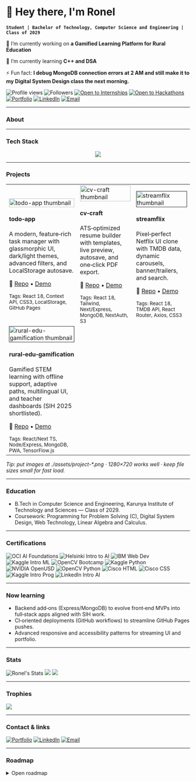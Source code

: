# 👋 Hey there, I'm Ronel
**`Student | Bachelor of Technology, Computer Science and Engineering | Class of 2029`**

🔭 I’m currently working on **a Gamified Learning Platform for Rural Education**

🌱 I’m currently learning **C++ and DSA**

⚡ Fun fact: **I debug MongoDB connection errors at 2 AM and still make it to my Digital System Design class the next morning.**

<!-- Top badges: metrics + quick actions -->
![Profile views](https://komarev.com/ghpvc/?username=Rm1338&style=flat-square&color=blue)
![Followers](https://img.shields.io/github/followers/RM1338?style=flat-square&logo=github)
[![Open to Internships](https://img.shields.io/badge/Open_to-Internships-2ea44f?style=flat-square)]()
[![Open to Hackathons](https://img.shields.io/badge/Open_to-Hackathons-8a2be2?style=flat-square)]()
[![Portfolio](https://img.shields.io/badge/Portfolio-rm1338.github.io-000?style=flat-square&logo=github&logoColor=white)]()
[![LinkedIn](https://img.shields.io/badge/LinkedIn-ronelm-0A66C2?style=flat-square&logo=linkedin&logoColor=white)](https://www.linkedin.com/in/ronelm/)
[![Email](https://img.shields.io/badge/Email-rma80070%40gmail.com-EA4335?style=flat-square&logo=gmail&logoColor=white)](mailto:rma80070@gmail.com)

---

### About


---

### Tech Stack
<p align="center">
  <a href="https://skillicons.dev">
    <img src="https://skillicons.dev/icons?i=python,js,html,css,c,react,npm,opencv,nodejs,express,mongodb,mysql,git,github,matlab" />
  </a>
</p>

---

### Projects

<table>
  <tr>
    <td width="33%">
      <a href="https://RM1338.github.io/todo-app">
        <img src="./assets/todo-app.png" alt="todo-app thumbnail" width="100%">
      </a>
      <h4>todo‑app</h4>
      <p>A modern, feature‑rich task manager with glassmorphic UI, dark/light themes, advanced filters, and LocalStorage autosave.</p>
      <p>🔗 <a href="https://github.com/RM1338/todo-app.git">Repo</a> • <a href="https://RM1338.github.io/todo-app">Demo</a></p>
      <sub>Tags: React 18, Context API, CSS3, LocalStorage, GitHub Pages</sub>
    </td>
    <td width="33%">
      <a href="https://resume-builder-pro.vercel.app">
        <img src="./assets/cv-craft.png" alt="cv-craft thumbnail" width="100%">
      </a>
      <h4>cv‑craft</h4>
      <p>ATS‑optimized resume builder with templates, live preview, autosave, and one‑click PDF export.</p>
      <p>🔗 <a href="https://github.com/RM1338/resume-builder">Repo</a> • <a href="https://resume-builder-pro.vercel.app">Demo</a></p>
      <sub>Tags: React 18, Tailwind, Next/Express, MongoDB, NextAuth, S3</sub>
    </td>
    <td width="33%">
      <a href="">
        <img src="./assets/streamflix.png" alt="streamflix thumbnail" width="100%">
      </a>
      <h4>streamflix</h4>
      <p>Pixel‑perfect Netflix UI clone with TMDB data, dynamic carousels, banner/trailers, and search.</p>
      <p>🔗 <a href="https://github.com/Rm1338/streamflix">Repo</a> • <a href="">Demo</a></p>
      <sub>Tags: React 18, TMDB API, React Router, Axios, CSS3</sub>
    </td>
  </tr>
  <tr>
    <td width="33%">
      <a href="">
        <img src="./assets/rural-edu.png" alt="rural-edu-gamification thumbnail" width="100%">
      </a>
      <h4>rural‑edu‑gamification</h4>
      <p>Gamified STEM learning with offline support, adaptive paths, multilingual UI, and teacher dashboards (SIH 2025 shortlisted).</p>
      <p>🔗 <a href="">Repo</a> • <a href="">Demo</a></p>
      <sub>Tags: React/Next TS, Node/Express, MongoDB, PWA, TensorFlow.js</sub>
    </td>
    <td width="33%"><!-- slot available --></td>
    <td width="33%"><!-- slot available --></td>
  </tr>
</table>

<i>Tip: put images at ./assets/project-*.png · 1280×720 works well · keep file sizes small for fast load.</i>

---

### Education
- B.Tech in Computer Science and Engineering, Karunya Institute of Technology and Sciences — Class of 2029.  
- Coursework: Programming for Problem Solving (C), Digital System Design, Web Technology, Linear Algebra and Calculus.

---

### Certifications
![OCI AI Foundations](https://img.shields.io/badge/Oracle_AI_Foundations-2025-F80000?style=flat-square&logo=oracle&logoColor=white)
![Helsinki Intro to AI](https://img.shields.io/badge/University_of_Helsinki-Intro_to_AI-0072C6?style=flat-square)
![IBM Web Dev](https://img.shields.io/badge/IBM-Web_Development-054ADA?style=flat-square&logo=ibm&logoColor=white)
![Kaggle Intro ML](https://img.shields.io/badge/Kaggle-Intro_to_ML-20BEFF?style=flat-square&logo=kaggle&logoColor=white)
![OpenCV Bootcamp](https://img.shields.io/badge/OpenCV-Bootcamp-5C3EE8?style=flat-square&logo=opencv&logoColor=white)
![Kaggle Python](https://img.shields.io/badge/Kaggle-Python-20BEFF?style=flat-square&logo=kaggle&logoColor=white)
![NVIDIA OpenUSD](https://img.shields.io/badge/NVIDIA-OpenUSD-76B900?style=flat-square&logo=nvidia&logoColor=white)
![OpenCV Python](https://img.shields.io/badge/OpenCV-Python_for_Beginners-5C3EE8?style=flat-square&logo=opencv&logoColor=white)
![Cisco HTML](https://img.shields.io/badge/Cisco-HTML_Essentials-1BA0D7?style=flat-square&logo=cisco&logoColor=white)
![Cisco CSS](https://img.shields.io/badge/Cisco-CSS_Essentials-1BA0D7?style=flat-square&logo=cisco&logoColor=white)
![Kaggle Intro Prog](https://img.shields.io/badge/Kaggle-Intro_to_Programming-20BEFF?style=flat-square&logo=kaggle&logoColor=white)
![LinkedIn Intro AI](https://img.shields.io/badge/LinkedIn-Intro_to_AI-0A66C2?style=flat-square&logo=linkedin&logoColor=white)

---

### Now learning
- Backend add‑ons (Express/MongoDB) to evolve front‑end MVPs into full‑stack apps aligned with SIH work.  
- CI‑oriented deployments (GitHub workflows) to streamline GitHub Pages pushes.  
- Advanced responsive and accessibility patterns for streaming UI and portfolio.

---

### Stats
![Ronel's Stats](https://github-readme-stats.vercel.app/api?username=RM1338&show_icons=true&theme=radical)
![](https://github-readme-streak-stats.herokuapp.com/?user=RM1338&theme=radical&hide_border=false)
![](https://github-readme-stats.vercel.app/api/top-langs/?username=RM1338&theme=radical&hide_border=false&include_all_commits=false&count_private=false&layout=compact)


---

### Trophies

![](https://github-profile-trophy.vercel.app/?username=RM1338&theme=radical&no-frame=false&no-bg=false&margin-w=4)

---

### Contact & links
[![Portfolio](https://img.shields.io/badge/Portfolio-rm1338.github.io-000?style=flat-square&logo=github&logoColor=white)](https://rm1338.github.io/)
[![LinkedIn](https://img.shields.io/badge/LinkedIn-ronelm-0A66C2?style=flat-square&logo=linkedin&logoColor=white)](https://www.linkedin.com/in/ronelm/)
[![Email](https://img.shields.io/badge/Email-rma80070%40gmail.com-EA4335?style=flat-square&logo=gmail&logoColor=white)](mailto:rma80070@gmail.com)

---

### Roadmap
<details>
  <summary>Open roadmap</summary>

- rural‑edu‑gamification: ship public demo after SIH Grand Finale; finalize multilingual assets and offline analytics.  
- cv‑craft: refine ATS templates, improve PDF fidelity, add section drag‑and‑drop polish and LinkedIn import wizard.  
- streamflix: deploy GitHub Pages, add search improvements and trailer modal accessibility refinements.  

</details>

